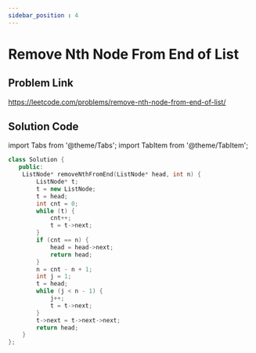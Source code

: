 ```yaml
---
sidebar_position : 4
---
```


# Remove Nth Node From End of List

## Problem Link
https://leetcode.com/problems/remove-nth-node-from-end-of-list/

## Solution Code

import Tabs from '@theme/Tabs';
import TabItem from '@theme/TabItem';

<Tabs>
<TabItem value="cpp" label="C++">

```cpp
class Solution {
   public:
    ListNode* removeNthFromEnd(ListNode* head, int n) {
        ListNode* t;
        t = new ListNode;
        t = head;
        int cnt = 0;
        while (t) {
            cnt++;
            t = t->next;
        }
        if (cnt == n) {
            head = head->next;
            return head;
        }
        n = cnt - n + 1;
        int j = 1;
        t = head;
        while (j < n - 1) {
            j++;
            t = t->next;
        }
        t->next = t->next->next;
        return head;
    }
};
```
</TabItem>
</Tabs>
